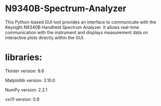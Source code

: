 # N9340B-Spectrum-Analyzer
This Python-based GUI tool provides an interface to communicate with the Keysight N9340B Handheld Spectrum Analyzer. It allows real-time communication with the instrument and displays measurement data on interactive plots directly within the GUI.

# libraries:


Tkinter version: 8.6


Matplotlib version: 3.10.0


NumPy version: 2.2.1


vxi11 version: 0.9
